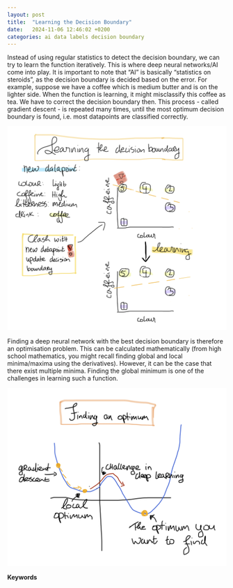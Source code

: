 ```yaml
---
layout: post
title:  "Learning the Decision Boundary"
date:   2024-11-06 12:46:02 +0200
categories: ai data labels decision boundary
---
```


Instead of using regular statistics to detect the decision boundary, we can try to learn the function iteratively. This is where deep neural networks/AI come into play. It is important to note that “AI” is basically “statistics on steroids”, as the decision boundary is decided based on the error.
For example, suppose we have a coffee which is medium butter and is on the lighter side. When the function is learning, it might misclassify this coffee as tea. We have to correct the decision boundary then. This process - called gradient descent - is repeated many times, until the most optimum decision boundary is found, i.e. most datapoints are classified correctly.

![image](/assets/images/Decisionboundary.png) 

Finding a deep neural network with the best decision boundary is therefore an optimisation problem. This can be calculated mathematically (from high school mathematics, you might recall finding global and local minima/maxima using the derivatives). However, it can be the case that there exist multiple minima. Finding the global minimum is one of the challenges in learning such a function.

![image](/assets/images/Optimum.png) 


<b>Keywords</b>
